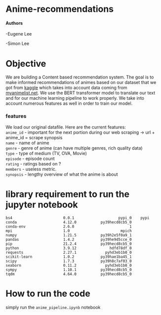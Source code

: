 # Anime-recommendations

#### Authors

-Eugene Lee

-Simon Lee

# Objective

We are building a Content based recommendation system. The goal is to make informed recommendations of animes based on our dataset that we got from [kaggle](https://www.kaggle.com/datasets/CooperUnion/anime-recommendations-database) which takes into account data coming from [myanimelist.net](myanimelist.net). We use the BERT transformer model to translate our text and for our machine learning pipeline to work properly. We take into account numerous features as well in order to train our model.

### features
We load our original datafile. Here are the current features: </br>
```anime_id``` - important for the next portion during our web scraping -> url + anime_id = scrape synopsis</br>
```name``` - name of anime</br>
```genre``` - genre of anime (can have multiple genres, rich quality data)</br>
```type``` - type of medium (TV, OVA, Movie)</br>
```episode``` - episode count</br>
```rating``` - ratings based on ?</br>
```members``` - useless metric. </br>
```synopsis``` - lengthy overview of what the anime is about

# library requirement to run the jupyter notebook

```
bs4                       0.0.1                    pypi_0    pypi
conda                     4.12.0           py39hecd8cb5_0   
conda-env                 2.6.0                         1       
mpi                       1.0                       mpich  
numpy                     1.21.5           py39h2e5f0a9_1  
pandas                    1.4.2            py39he9d5cce_0  
pip                       21.2.4           py39hecd8cb5_0      
python                    3.9.12               hdfd78df_0  
requests                  2.27.1             pyhd3eb1b0_0 
scikit-learn              1.0.2            py39hae1ba45_1   
scipy                     1.7.3            py39h8c7af03_0  
seaborn                   0.11.2             pyhd3eb1b0_0   
sympy                     1.10.1           py39hecd8cb5_0  
tqdm                      4.64.0           py39hecd8cb5_0   
```

# How to run the code

simply run the ```anime_pipeline.ipynb``` notebook